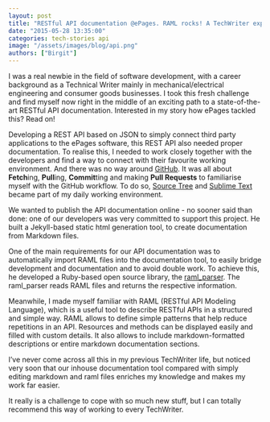 ```yaml
---
layout: post
title: "RESTful API documentation @ePages. RAML rocks! A TechWriter experience report."
date: "2015-05-28 13:35:00"
categories: tech-stories api
image: "/assets/images/blog/api.png"
authors: ["Birgit"]
---
```


I was a real newbie in the field of software development, with a career background as a Technical Writer mainly in mechanical/electrical engineering and consumer goods businesses. I took this fresh challenge and find myself now right in the middle of an exciting path to a state-of-the-art RESTful API documentation. Interested in my story how ePages tackled this? Read on!

Developing a REST API based on JSON to simply connect third party applications to the ePages software, this REST API also needed proper documentation. To realise this, I needed to work closely together with the developers and find a way to connect with their favourite working environment. And there was no way around [GitHub](https://github.com/). It was all about **Fetch**ing, **Pull**ing, **Commit**ting and making **Pull Requests** to familiarise myself with the GitHub workflow. To do so, [Source Tree](https://www.atlassian.com/software/sourcetree/overview) and [Sublime Text](http://www.sublimetext.com/) became part of my daily working environment.

We wanted to publish the API documentation online - no sooner said than done: one of our developers was very committed to support this project. He built a Jekyll-based static html generation tool, to create documentation from Markdown files.

One of the main requirements for our API documentation was to automatically import RAML files into the documentation tool, to easily bridge development and documentation and to avoid double work. To achieve this, he developed a Ruby-based open source library, the [raml_parser](https://github.com/ePages-de/raml_parser). The raml_parser reads RAML files and returns the respective information.

Meanwhile, I made myself familiar with RAML (RESTful API Modeling Language), which is a useful tool to describe RESTful APIs in a structured and simple way.
RAML allows to define simple patterns that help reduce repetitions in an API. Resources and methods can be displayed easily and filled with custom details. It also allows to include markdown-formatted descriptions or entire markdown documentation sections.

I’ve never come across all this in my previous TechWriter life, but noticed very soon that our inhouse documentation tool compared with simply editing markdown and raml files enriches my knowledge and makes my work far easier.

It really is a challenge to cope with so much new stuff, but I can totally recommend this way of working to every TechWriter.

